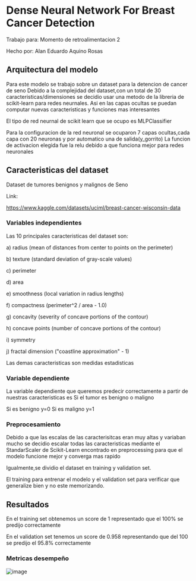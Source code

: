 # Dense Neural Network For Breast Cancer Detection

Trabajo para:
Momento de retroalimentacion 2


Hecho por:
Alan Eduardo Aquino Rosas

## Arquitectura del modelo

Para este modelo se trabajo sobre un dataset para la detencion de cancer de seno
Debido a la complejidad del dataset,con un total de 30 caracteristicas/dimensiones se decidio usar una metodo de la libreria de scikit-learn para redes neurnales.
Asi en las capas ocultas se puedan computar nuevas caracteristicas y funciones mas interesantes

El tipo de red neurnal de scikit learn que se ocupo es MLPClassifier

Para la configuracion de la red neuronal se ocuparon 7 capas ocultas,cada capa con 20 neuronas y por automatico una de salida(y_gorrito)
La funcion de activacion elegida fue la relu debido a que funciona mejor para redes neuronales

## Caracteristicas del dataset

Dataset de tumores benignos y malignos de Seno

Link:

https://www.kaggle.com/datasets/uciml/breast-cancer-wisconsin-data

### Variables independientes
Las 10 principales  caracteristicas del dataset son:


a) radius (mean of distances from center to points on the perimeter)


b) texture (standard deviation of gray-scale values)


c) perimeter


d) area


e) smoothness (local variation in radius lengths)


f) compactness (perimeter^2 / area - 1.0)


g) concavity (severity of concave portions of the contour)


h) concave points (number of concave portions of the contour)


i) symmetry


j) fractal dimension ("coastline approximation" - 1)



Las demas caracteristicas son medidas estadisticas


### Variable dependiente
La variable dependiente que queremos predecir correctamente a partir de nuestras caracteristicas es Si el tumor es benigno o maligno

Si es benigno y=0
Si es maligno y=1

### Preprocesamiento
Debido a que las escalas de las caracterisitcas eran muy altas y variaban mucho se decidio escalar todas las caracteristicas mediante el StandarScaler de Scikit-Learn encontrado en preprocessing para que el modelo funcione mejor y converga mas rapido



Igualmente,se dividio el dataset en training y validation set.



El training para entrenar el modelo y el validation set para verificar que generalize bien y no este memorizando.

## Resultados
En el training set obtenemos un score de 1 representado que el 100% se predijo correctamente 

En el validation set tenemos un score de 0.958 representando que del 100 se predijo el 95.8% correctamente 

### Metricas desempeño
![image](https://user-images.githubusercontent.com/43545831/190531772-ec1fc048-4c0d-4c2f-8766-d2f72883a83f.png)


